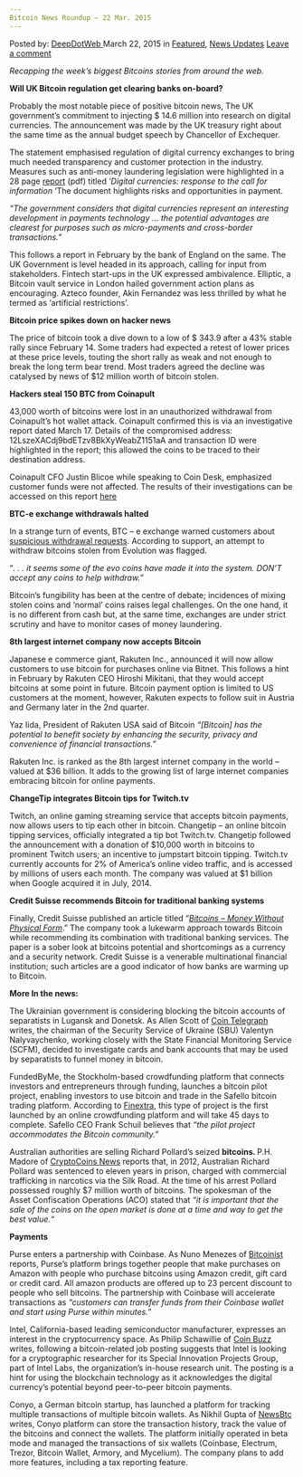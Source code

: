 ```yaml
---
Bitcoin News Roundup – 22 Mar. 2015
---
```

<article class="post-listing post-9599 post type-post status-publish format-standard has-post-thumbnail hentry category-deepdot-news category-news-updates tag-2524 tag-2700 tag-bitcoin tag-mar tag-news tag-roundup">
    <div class="post-inner">
    <p class="post-meta">
    <span>Posted by: <a href="https://www.deepdotweb.com/author/admin/" title="">DeepDotWeb </a></span>
    <span>March 22, 2015</span>
    <span>in <a href="https://www.deepdotweb.com/category/deepdot-news/" rel="category tag">Featured</a>, <a href="https://www.deepdotweb.com/category/news-updates/" rel="category tag">News Updates</a></span>
    <span><a href="https://www.deepdotweb.com/2015/03/22/bitcoin-news-roundup-22-mar-2015/#respond">Leave a comment</a></span>
    </p>
    <div class="clear"></div>
    <div class="entry">
    <p><em>Recapping the week’s biggest Bitcoins stories from around the web. </em></p>
    <p><strong>Will UK Bitcoin regulation get clearing banks on-board?</strong></p>
    <p>Probably the most notable piece of positive bitcoin news, The UK government’s commitment to injecting $ 14.6 million into research on digital currencies. The announcement was made by the UK treasury right about the same time as the annual budget speech by Chancellor of Exchequer.</p>
    <p>The statement emphasised regulation of digital currency exchanges to bring much needed transparency and customer protection in the industry. Measures such as anti-money laundering legislation were highlighted in a 28 page <a href="https://www.gov.uk/government/uploads/system/uploads/attachment_data/file/414040/digital_currencies_response_to_call_for_information_final_changes.pdf">report</a> (pdf) titled ‘<em>Digital currencies: response to the call for information</em> ‘The document highlights risks and opportunities in payment.</p>
    <p><em>“The government considers that digital currencies represent an interesting development in payments technology … the potential advantages are clearest for purposes such as micro-payments and cross-border transactions.”</em></p>
    <p>This follows a report in February by the bank of England on the same. The UK Government is level headed in its approach, calling for input from stakeholders. Fintech start-ups in the UK expressed ambivalence. Elliptic, a Bitcoin vault service in London hailed government action plans as encouraging. Azteco founder, Akin Fernandez was less thrilled by what he termed as ‘artificial restrictions’.</p>
    <p><strong>Bitcoin price spikes down on hacker news</strong></p>
    <p>The price of bitcoin took a dive down to a low of $ 343.9 after a 43% stable rally since February 14. Some traders had expected a retest of lower prices at these price levels, touting the short rally as weak and not enough to break the long term bear trend. Most traders agreed the decline was catalysed by news of $12 million worth of bitcoin stolen.</p>
    <p><strong>Hackers steal 150 BTC from Coinapult</strong></p>
    <p>43,000 worth of bitcoins were lost in an unauthorized withdrawal from Coinapult’s hot wallet attack. Coinapult confirmed this is via an investigative report dated March 17. Details of the compromised address: 12LszeXACdj9bdETzv8BkXyWeabZ1151aA and transaction ID were highlighted in the report; this allowed the coins to be traced to their destination address.</p>
    <p>Coinapult CFO Justin Blicoe while speaking to Coin Desk, emphasized customer funds were not affected. The results of their investigations can be accessed on this report <a href="https://docs.google.com/document/d/1_xxKLUVvEcen6XI7DsUzLtv2_C8oQ8JzAwlsNOMnapg/pub">here</a></p>
    <p><strong>BTC-e exchange withdrawals halted</strong></p>
    <p>In a strange turn of events, BTC – e exchange warned customers about <a href="http://www.deepdotweb.com/2015/03/21/btc-e-halts-withdrawals-of-stolen-evolution-coins/" target="_blank">suspicious withdrawal requests</a>. According to support, an attempt to withdraw bitcoins stolen from Evolution was flagged.</p>
    <p>“<em>. . . it seems some of the evo coins have made it into the system. DON’T accept any coins to help withdraw.</em>”</p>
    <p>Bitcoin’s fungibility has been at the centre of debate; incidences of mixing stolen coins and ‘normal’ coins raises legal challenges. On the one hand, it is no different from cash but, at the same time, exchanges are under strict scrutiny and have to monitor cases of money laundering.</p>
    <p><strong>8th largest internet company now accepts Bitcoin</strong></p>
    <p>Japanese e commerce giant, Rakuten Inc., announced it will now allow customers to use bitcoin for purchases online via Bitnet. This follows a hint in February by Rakuten CEO Hiroshi Mikitani, that they would accept bitcoins at some point in future. Bitcoin payment option is limited to US customers at the moment, however, Rakuten expects to follow suit in Austria and Germany later in the 2nd quarter.</p>
    <p>Yaz Iida, President of Rakuten USA said of Bitcoin <em>“[Bitcoin] has the potential to benefit society by enhancing the security, privacy and convenience of financial transactions.”</em></p>
    <p>Rakuten Inc. is ranked as the 8th largest internet company in the world – valued at $36 billion. It adds to the growing list of large internet companies embracing bitcoin for online payments.</p>
    <p><strong>ChangeTip integrates Bitcoin tips for Twitch.tv</strong></p>
    <p>Twitch, an online gaming streaming service that accepts bitcoin payments, now allows users to tip each other in bitcoin. Changetip – an online bitcoin tipping services, officially integrated a tip bot Twitch.tv. Changetip followed the announcement with a donation of $10,000 worth in bitcoins to prominent Twitch users; an incentive to jumpstart bitcoin tipping. Twitch.tv currently accounts for 2% of America’s online video traffic, and is accessed by millions of users each month. The company was valued at $1 billion when Google acquired it in July, 2014.</p>
    <p><strong>Credit Suisse recommends Bitcoin for traditional banking systems</strong></p>
    <p>Finally, Credit Suisse published an article titled “<a href="https://www.credit-suisse.com/ch/en/news-and-expertise/news/banking.article.html/article/pwp/news-and-expertise/2015/03/en/bitcoins-money-without-physical-form.html"><em>Bitcoins – Money Without Physical Form</em></a>.” The company took a lukewarm approach towards Bitcoin while recommending its combination with traditional banking services. The paper is a sober look at bitcoins potential and shortcomings as a currency and a security network. Credit Suisse is a venerable multinational financial institution; such articles are a good indicator of how banks are warming up to Bitcoin.</p>
    <p><strong>More In the news:</strong></p>
    <p>The Ukrainian government is considering blocking the bitcoin accounts of separatists in Lugansk and Donetsk. As Allen Scott of <a href="http://cointelegraph.com/news/113746/ukraine-to-shut-down-separatists-bitcoin-accounts">Coin Telegraph</a> writes, the chairman of the Security Service of Ukraine (SBU) Valentyn Nalyvaychenko, working closely with the State Financial Monitoring Service (SCFM), decided to investigate cards and bank accounts that may be used by separatists to funnel money in bitcoin.</p>
    <p>FundedByMe, the Stockholm-based crowdfunding platform that connects investors and entrepreneurs through funding, launches a bitcoin pilot project, enabling investors to use bitcoin and trade in the Safello bitcoin trading platform. According to <a href="http://www.finextra.com/news/announcement.aspx?pressreleaseid=59097">Finextra</a>, this type of project is the first launched by an online crowdfunding platform and will take 45 days to complete. Safello CEO Frank Schuil believes that <em>“the pilot project accommodates the Bitcoin community.”</em></p>
    <p>Australian authorities are selling Richard Pollard’s seized <strong>bitcoins. </strong>P.H. Madore of <a href="https://www.cryptocoinsnews.com/australian-authorities-selling-seized-bitcoins/">CryptoCoins News</a> reports that, in 2012, Australian Richard Pollard was sentenced to eleven years in prison, charged with commercial trafficking in narcotics via the Silk Road. At the time of his arrest Pollard possessed roughly $7 million worth of bitcoins. The spokesman of the Asset Confiscation Operations (ACO) stated that <em>“it is important that the sale of the coins on the open market is done at a time and way to get the best value.</em><em>“</em></p>
    <p><strong>Payments</strong></p>
    <p>Purse enters a partnership with Coinbase. As Nuno Menezes of <a href="http://bitcoinist.net/purse-partners-coinbase/">Bitcoinist</a> reports, Purse’s platform brings together people that make purchases on Amazon with people who purchase bitcoins using Amazon credit, gift card or credit card. All amazon products are offered up to 23 percent discount to people who sell bitcoins. The partnership with Coinbase will accelerate transactions as <em>“c<em>ustomers can transfer funds from their Coinbase wallet and start using Purse </em>within minutes.</em><em>” </em></p>
    <p>Intel, California-based leading semiconductor manufacturer, expresses an interest in the cryptocurrency space. As Philip Schawillie of <a href="http://www.coinbuzz.com/2015/03/19/intel-job-posting-hints-at-digital-currency-plans/">Coin Buzz</a> writes, following a bitcoin-related job posting suggests that Intel is looking for a cryptographic researcher for its Special Innovation Projects Group, part of Intel Labs, the organization’s in-house research unit. The posting is a hint for using the blockchain technology as it acknowledges the digital currency’s potential beyond peer-to-peer bitcoin payments.</p>
    <p>Conyo, a German bitcoin startup, has launched a platform for tracking multiple transactions of multiple bitcoin wallets. As Nikhil Gupta of <a href="http://www.newsbtc.com/2015/03/18/coyno-launches-revolutionary-platform-to-manage-bitcoin-funds-across-multiple-wallets/">NewsBtc</a> writes, Conyo platform can store the transaction history, track the value of the bitcoins and connect the wallets. The platform initially operated in beta mode and managed the transactions of six wallets (Coinbase, Electrum, Trezor, Bitcoin Wallet, Armory, and Mycelium). The company plans to add more features, including a tax reporting feature.</p>
    </div>
    <span style="display:none"><a href="https://www.deepdotweb.com/tag/2015/" rel="tag">2015</a> <a href="https://www.deepdotweb.com/tag/22/" rel="tag">22</a> <a href="https://www.deepdotweb.com/tag/bitcoin/" rel="tag">bitcoin</a> <a href="https://www.deepdotweb.com/tag/mar/" rel="tag">mar</a> <a href="https://www.deepdotweb.com/tag/news/" rel="tag">news</a> <a href="https://www.deepdotweb.com/tag/roundup/" rel="tag">roundup</a></span> <span style="display:none" class="updated">2015-03-22</span>
    <div style="display:none" class="vcard author" itemprop="author" itemscope itemtype="http://schema.org/Person"><strong class="fn" itemprop="name"><a href="https://www.deepdotweb.com/author/admin/" title="Posts by DeepDotWeb" rel="author">DeepDotWeb</a></strong></div>
    </div>
</article>

